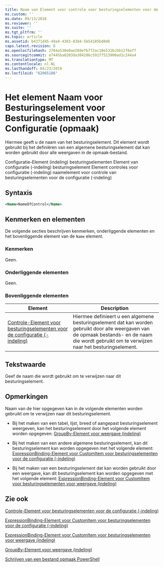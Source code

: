 ```yaml
---
title: Naam van Element voor controle voor besturingselementen voor de configuratie (-indeling) | Microsoft Docs
ms.custom: ''
ms.date: 09/13/2016
ms.reviewer: ''
ms.suite: ''
ms.tgt_pltfrm: ''
ms.topic: article
ms.assetid: b4371d45-49a4-4303-8384-5b54105bd0d6
caps.latest.revision: 8
ms.openlocfilehash: 2704a530e0ae269efb772ac10e531bcbb12f6eff
ms.sourcegitcommit: e7445ba8203da304286c591ff513900ad1c244a4
ms.translationtype: MT
ms.contentlocale: nl-NL
ms.lasthandoff: 04/23/2019
ms.locfileid: "62065186"
---
```

# <a name="name-element-for-control-for-controls-for-configuration-format"></a>Het element Naam voor Besturingselement voor Besturingselementen voor Configuratie (opmaak)

Hiermee geeft u de naam van het besturingselement. Dit element wordt gebruikt bij het definiëren van een algemene besturingselement dat kan worden gebruikt door alle weergaven in de opmaak-bestand.

Configuratie-Element (indeling) besturingselementen Element van configuratie (-indeling) besturingselement Element controles voor configuratie (-indeling) naamelement voor controle van besturingselementen voor de configuratie (-indeling)

## <a name="syntax"></a>Syntaxis

```xml
<Name>NameOfControl</Name>

```

## <a name="attributes-and-elements"></a>Kenmerken en elementen

De volgende secties beschrijven kenmerken, onderliggende elementen en het bovenliggende element van de `Name` element.

### <a name="attributes"></a>Kenmerken

Geen.

### <a name="child-elements"></a>Onderliggende elementen

Geen.

### <a name="parent-elements"></a>Bovenliggende elementen

|Element|Description|
|-------------|-----------------|
|[Controle-Element voor besturingselementen voor de configuratie (-indeling)](./control-element-for-controls-for-configuration-format.md)|Hiermee definieert u een algemene besturingselement dat kan worden gebruikt door alle weergaven van de opmaak bestands- en de naam die wordt gebruikt om te verwijzen naar het besturingselement.|

## <a name="text-value"></a>Tekstwaarde

Geef de naam die wordt gebruikt om te verwijzen naar dit besturingselement.

## <a name="remarks"></a>Opmerkingen

Naam van de hier opgegeven kan in de volgende elementen worden gebruikt om te verwijzen naar dit besturingselement.

- Bij het maken van een tabel, lijst, breed of aangepast besturingselement weergeven, kan het besturingselement door het volgende element worden opgegeven: [GroupBy-Element voor weergave (indeling)](./groupby-element-for-view-format.md)

- Bij het maken van een andere algemene besturingselement, kan dit besturingselement kan worden opgegeven met het volgende element: [ExpressionBinding-Element voor CustomItem voor besturingselementen voor de configuratie (-indeling)](./expressionbinding-element-for-customitem-for-controls-for-configuration-format.md)

- Bij het maken van een besturingselement dat kan worden gebruikt door een weergave, kan dit besturingselement kan worden opgegeven met het volgende element: [ExpressionBinding-Element voor CustomItem voor besturingselementen voor weergave (indeling)](./expressionbinding-element-for-customitem-for-controls-for-view-format.md)

## <a name="see-also"></a>Zie ook

[Controle-Element voor besturingselementen voor de configuratie (-indeling)](./control-element-for-controls-for-configuration-format.md)

[ExpressionBinding-Element voor CustomItem voor besturingselementen voor de configuratie (-indeling)](./expressionbinding-element-for-customitem-for-controls-for-configuration-format.md)

[ExpressionBinding-Element voor CustomItem voor besturingselementen voor weergave (indeling)](./expressionbinding-element-for-customitem-for-controls-for-view-format.md)

[GroupBy-Element voor weergave (indeling)](./groupby-element-for-view-format.md)

[Schrijven van een bestand opmaak PowerShell](./writing-a-powershell-formatting-file.md)
